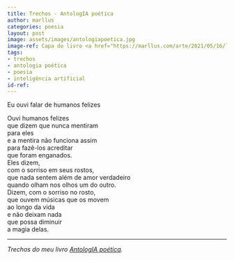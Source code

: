 ```yaml
---
title: Trechos - AntologIA poética
author: marllus
categories: poesia
layout: post
image: assets/images/antologiapoetica.jpg
image-ref: Capa do livro <a href="https://marllus.com/arte/2021/05/16/livro-antologia-poetica.html">AntologIA poética</a>
tags:
- trechos
- antologia poética
- poesia
- inteligência artificial
id-ref:
---
```


Eu ouvi falar de humanos felizes<br>
 
Ouvi humanos felizes<br>
que dizem que nunca mentiram<br>
para eles<br>
e a mentira não funciona assim<br>
para fazê-los acreditar<br>
que foram enganados.<br>
Eles dizem,<br>
com o sorriso em seus rostos,<br>
que nada sentem além de amor verdadeiro<br>
quando olham nos olhos um do outro.<br>
Dizem, com o sorriso no rosto,<br>
que ouvem músicas que os movem<br>
ao longo da vida<br>
e não deixam nada<br>
que possa diminuir<br>
a magia delas.<br>

----
*Trechos do meu livro [AntologIA poética](https://marllus.com/arte/2021/05/16/livro-antologia-poetica.html).*
